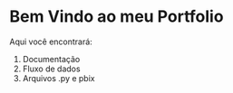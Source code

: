 # Bem Vindo ao meu Portfolio

Aqui você encontrará:
1. Documentação
2. Fluxo de dados
3. Arquivos .py e pbix

   
